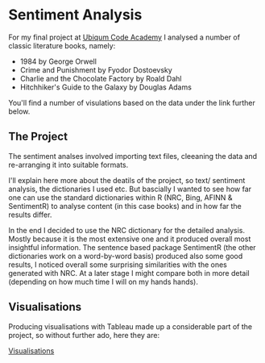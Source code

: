 # Sentiment Analysis

For my final project at [Ubiqum Code Academy](https://goo.gl/aEmoTQ) I analysed a number of classic literature books, namely:

- 1984 by George Orwell
- Crime and Punishment by Fyodor Dostoevsky
- Charlie and the Chocolate Factory by Roald Dahl 
- Hitchhiker's Guide to the Galaxy by Douglas Adams

You'll find a number of visulations based on the data under the link further below.

## The Project

The sentiment analses involved importing text files, cleeaning the data and re-arranging it into suitable formats.

I'll explain here more about the deatils of the project, so text/ sentiment analysis, the dictionaries I used etc. But bascially I wanted to see how far one can use the standard dictionaries within R (NRC, Bing, AFINN & SentimentR) to analyse content (in this case books) and in how far the results differ.

In the end I decided to use the NRC dictionary for the detailed analysis. Mostly because it is the most extensive one and it produced overall most insightful information. The sentence based package SentimentR (the other dictionaries work on a word-by-word basis) produced also some good results, I noticed overall some surprising similarities with the ones generated with NRC. At a later stage I might compare both in more detail (depending on how much time I will on my hands hands). 

## Visualisations

Producing visualisations with Tableau made up a considerable part of the project, so without further ado, here they are:

[Visualisations](sentiments_multiple.html)
